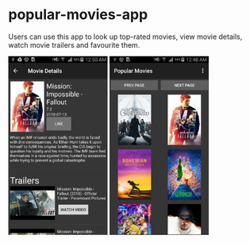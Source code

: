 # popular-movies-app

Users can use this app to look up top-rated movies, view movie details, watch movie trailers and favourite them.

<span>
<img src="https://github.com/Vui-Chee/movies-mobile-app/blob/master/git-images/movie-details.png" alt="movie details" width="200" height="360"/>

<img src="https://github.com/Vui-Chee/movies-mobile-app/blob/master/git-images/movies.png" alt="movie details" width="200" height="360"/>
</span>
